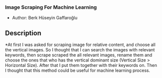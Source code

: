 ###  Image Scraping For Machine Learning 
* Author: Berk Hüseyin Gaffaroğlu

## Description
*At first I was asked for scraping image for relative content, and choose all the vertical images. So I thought that I can search the images with relevant keywords, then scrape
  scraped the all relevant images, rename them and choose the ones that who has the vertical dominant size (Vertical Size > Horizontal Size). After that I put them together with their keywords on.
  Then I thought that this method could be useful for machine learning process.
  
  
